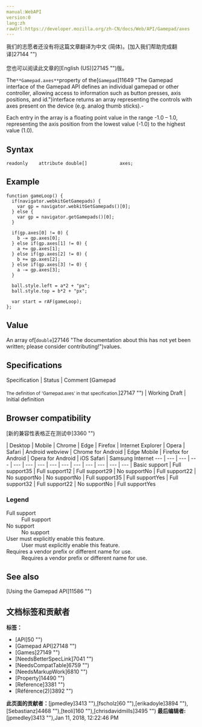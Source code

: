 ```yaml
---
manual:WebAPI
version:0
lang:zh
rawUrl:https://developer.mozilla.org/zh-CN/docs/Web/API/Gamepad/axes
---
```




<bdi>我们的志愿者还没有将这篇文章翻译为<bdi>中文 (简体)</bdi>。[加入我们帮助完成翻译]27144 "")<br></br>您也可以阅读此文章的[English (US)]27145 "")版。</bdi>






The`**Gamepad.axes**`property of the[`Gamepad`]11649 "The Gamepad interface of the Gamepad API defines an individual gamepad or other controller, allowing access to information such as button presses, axis positions, and id.")interface returns an array representing the controls with axes present on the device (e.g. analog thumb sticks).-



Each entry in the array is a floating point value in the range -1.0 – 1.0, representing the axis position from the lowest value (-1.0) to the highest value (1.0).


## Syntax<a name="Syntax"></a>

```
readonly    attribute double[]            axes;
```

## Example<a name="Example"></a>

```
function gameLoop() {
  if(navigator.webkitGetGamepads) {
    var gp = navigator.webkitGetGamepads()[0];
  } else {
    var gp = navigator.getGamepads()[0];
  }

  if(gp.axes[0] != 0) {
    b -= gp.axes[0];
  } else if(gp.axes[1] != 0) {
    a += gp.axes[1];
  } else if(gp.axes[2] != 0) {
    b += gp.axes[2];
  } else if(gp.axes[3] != 0) {
    a -= gp.axes[3];
  }

  ball.style.left = a*2 + "px";
  ball.style.top = b*2 + "px";

  var start = rAF(gameLoop);
};
```

## Value<a name="Value"></a>


An array of[`double`]27146 "The documentation about this has not yet been written; please consider contributing!")values.


## Specifications<a name="Specifications"></a>

Specification | Status | Comment 
[Gamepad<br></br><small>The definition of &#39;Gamepad.axes&#39; in that specification.</small>]27147 "") | Working Draft | Initial definition 


## Browser compatibility<a name="Browser_compatibility"></a>
[新的兼容性表格正在测试中<i></i>]3360 "")

 | <abbr>Desktop<i></i></abbr> | <abbr>Mobile<i></i></abbr> 
 | <abbr>Chrome<i></i></abbr> | <abbr>Edge<i></i></abbr> | <abbr>Firefox<i></i></abbr> | <abbr>Internet Explorer<i></i></abbr> | <abbr>Opera<i></i></abbr> | <abbr>Safari<i></i></abbr> | <abbr>Android webview<i></i></abbr> | <abbr>Chrome for Android<i></i></abbr> | <abbr>Edge Mobile<i></i></abbr> | <abbr>Firefox for Android<i></i></abbr> | <abbr>Opera for Android<i></i></abbr> | <abbr>iOS Safari<i></i></abbr> | <abbr>Samsung Internet<i></i></abbr> 
 ---  |  ---  |  ---  |  ---  |  ---  |  ---  |  ---  |  ---  |  ---  |  ---  |  ---  |  ---  |  ---  |  ---  | 
Basic support | <abbr>Full support</abbr>35 | <abbr>Full support</abbr>12 | <abbr>Full support</abbr>29 | <abbr>No support</abbr>No | <abbr>Full support</abbr>22 | <abbr>No support</abbr>No | <abbr>No support</abbr>No | <abbr>Full support</abbr>35 | <abbr>Full support</abbr>Yes | <abbr>Full support</abbr>32 | <abbr>Full support</abbr>22 | <abbr>No support</abbr>No | <abbr>Full support</abbr>Yes 


### Legend<a name="Legend"></a>
<dl><dt id=''><abbr>Full support</abbr></dt><dd>Full support</dd><dt id=''><abbr>No support</abbr></dt><dd>No support</dd><dt id=''><abbr>User must explicitly enable this feature.<i></i></abbr></dt><dd>User must explicitly enable this feature.</dd><dt id=''><abbr>Requires a vendor prefix or different name for use.<i></i></abbr></dt><dd>Requires a vendor prefix or different name for use.</dd></dl>

## See also<a name="See_also"></a>


[Using the Gamepad API]11586 "")




## 文档标签和贡献者
**标签：**
* [API]50 "")
* [Gamepad API]27148 "")
* [Games]27149 "")
* [NeedsBetterSpecLink]7041 "")
* [NeedsCompatTable]6759 "")
* [NeedsMarkupWork]6810 "")
* [Property]14490 "")
* [Reference]3381 "")
* [Référence(2)]3892 "")

**此页面的贡献者：**[jpmedley]3413 ""),[fscholz]60 ""),[erikadoyle]3894 ""),[Sebastianz]4468 ""),[teoli]160 ""),[chrisdavidmills]3495 "")
**最后编辑者:**[jpmedley]3413 ""),<time>Jan 11, 2018, 12:22:46 PM</time>


